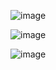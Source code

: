 ![image](https://github.com/user-attachments/assets/57355257-7863-46e3-b690-d21c2de4374b)


![image](https://github.com/user-attachments/assets/b513e090-ab98-4113-8462-33b1e4e6f10a)


![image](https://github.com/user-attachments/assets/b426da53-285a-4714-82aa-614f2df3786e)


